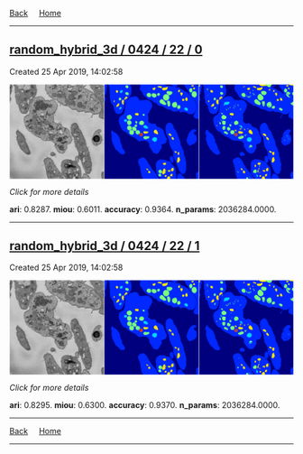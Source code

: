 
[Back](..)&nbsp;&nbsp;&nbsp;&nbsp;&nbsp;[Home](https://leapmanlab.github.io/snapshots)

---

<div class="summary"><a href="0"><h2>random_hybrid_3d / 0424 / 22 / 0</h2></a><p>Created 25 Apr 2019, 14:02:58
</p><a href="0"><img src="0/media/summary.png" align="center"></a><p>
<i>Click for more details</i>
</p></div>

**ari**: 0.8287. **miou**: 0.6011. **accuracy**: 0.9364. **n_params**: 2036284.0000. 

---

<div class="summary"><a href="1"><h2>random_hybrid_3d / 0424 / 22 / 1</h2></a><p>Created 25 Apr 2019, 14:02:58
</p><a href="1"><img src="1/media/summary.png" align="center"></a><p>
<i>Click for more details</i>
</p></div>

**ari**: 0.8295. **miou**: 0.6300. **accuracy**: 0.9370. **n_params**: 2036284.0000. 

---

[Back](..)&nbsp;&nbsp;&nbsp;&nbsp;&nbsp;[Home](https://leapmanlab.github.io/snapshots)

---